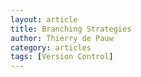 ```yaml
---
layout: article
title: Branching Strategies
author: Thierry de Pauw
category: articles
tags: [Version Control]
---
```


